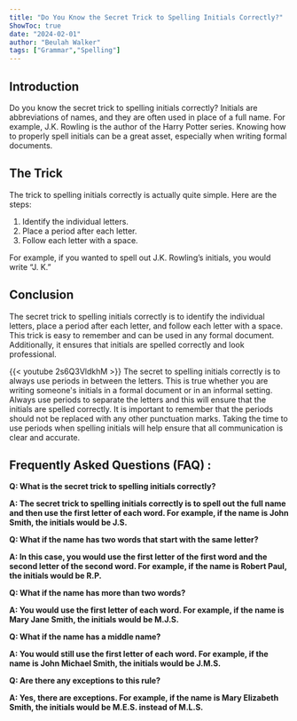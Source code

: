 ```yaml
---
title: "Do You Know the Secret Trick to Spelling Initials Correctly?"
ShowToc: true 
date: "2024-02-01"
author: "Beulah Walker" 
tags: ["Grammar","Spelling"]
---
```

## Introduction
Do you know the secret trick to spelling initials correctly? Initials are abbreviations of names, and they are often used in place of a full name. For example, J.K. Rowling is the author of the Harry Potter series. Knowing how to properly spell initials can be a great asset, especially when writing formal documents.

## The Trick
The trick to spelling initials correctly is actually quite simple. Here are the steps:

1. Identify the individual letters.
2. Place a period after each letter.
3. Follow each letter with a space.

For example, if you wanted to spell out J.K. Rowling’s initials, you would write “J. K.”

## Conclusion
The secret trick to spelling initials correctly is to identify the individual letters, place a period after each letter, and follow each letter with a space. This trick is easy to remember and can be used in any formal document. Additionally, it ensures that initials are spelled correctly and look professional.

{{< youtube 2s6Q3VldkhM >}} 
The secret to spelling initials correctly is to always use periods in between the letters. This is true whether you are writing someone's initials in a formal document or in an informal setting. Always use periods to separate the letters and this will ensure that the initials are spelled correctly. It is important to remember that the periods should not be replaced with any other punctuation marks. Taking the time to use periods when spelling initials will help ensure that all communication is clear and accurate.

## Frequently Asked Questions (FAQ) :
**Q: What is the secret trick to spelling initials correctly?**

**A: The secret trick to spelling initials correctly is to spell out the full name and then use the first letter of each word. For example, if the name is John Smith, the initials would be J.S.**

**Q: What if the name has two words that start with the same letter?**

**A: In this case, you would use the first letter of the first word and the second letter of the second word. For example, if the name is Robert Paul, the initials would be R.P.**

**Q: What if the name has more than two words?**

**A: You would use the first letter of each word. For example, if the name is Mary Jane Smith, the initials would be M.J.S.**

**Q: What if the name has a middle name?**

**A: You would still use the first letter of each word. For example, if the name is John Michael Smith, the initials would be J.M.S.**

**Q: Are there any exceptions to this rule?**

**A: Yes, there are exceptions. For example, if the name is Mary Elizabeth Smith, the initials would be M.E.S. instead of M.L.S.**





